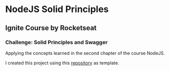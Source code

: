 # NodeJS Solid Principles

## Ignite Course by Rocketseat

### Challenge: Solid Principles and Swagger

Applying the concepts learned in the second chapter of the course NodeJS.

I created this project using this [repository](https://github.com/rocketseat-education/ignite-template-introducao-ao-SOLID) as template.
